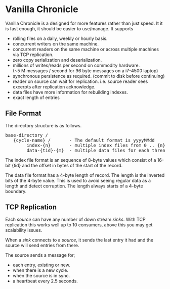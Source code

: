 Vanilla Chronicle
============

Vanilla Chronicle is a designed for more features rather than just speed. It it is fast enough, it should be easier to use/manage.  It supports

 - rolling files on a daily, weekly or hourly basis.
 - concurrent writers on the same machine.
 - concurrent readers on the same machine or across multiple machines via TCP replication.
 - zero copy serialization and deserialization.
 - millions of writes/reads per second on commodity hardware. <br/>(~5 M messages / second for 96 byte messages on a i7-4500 laptop)
 - synchronous persistence as required. (commit to disk before continuing)
 - reader on source can wait for replication. i.e. source reader sees excerpts after replication acknowledge.
 - data files have more information for rebuilding indexes.
 - exact length of entries

File Format
------------

The directory structure is as follows.

<pre>
base-directory /
   {cycle-name} /       - The default format is yyyyMMdd
        index-{n}       - multiple index files from 0 .. {n}
        data-{tid}-{m}  - multiple data files for each thread id (matches the process id) from 0 .. {n}
</pre>

The index file format is an sequence of 8-byte values which consist of a 16-bit {tid} and the offset in bytes of the start of the record.

The data file format has a 4-byte length of record. The length is the inverted bits of the 4-byte value.
This is used to avoid seeing regular data as a length and detect corruption.  The length always starts of a 4-byte boundary.

TCP Replication
---------------

Each *source* can have any number of down stream *sinks*.  With TCP replication this works well up to 10 consumers, above this you may get scalability issues.

When a *sink* connects to a *source*, it sends the last entry it had and the source will send entries from there.

The source sends a message for;

 - each entry, existing or new.
 - when there is a new cycle.
 - when the source is in sync.
 - a heartbeat every 2.5 seconds.


